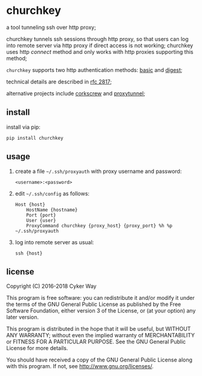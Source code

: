 # churchkey

a tool tunneling ssh over http proxy;

churchkey tunnels ssh sessions through http proxy, so that users can log into
remote server via http proxy if direct access is not working; churchkey uses
http *connect* method and only works with http proxies supporting this method;

`churchkey` supports two http authentication methods: [basic] and [digest];

technical details are described in [rfc 2817];

alternative projects include [corkscrew] and [proxytunnel];

## install

install via pip:

    pip install churchkey

## usage

1.  create a file `~/.ssh/proxyauth` with proxy username and password:

        <username>:<password>

2.  edit `~/.ssh/config` as follows:

        Host {host}
            HostName {hostname}
            Port {port}
            User {user}
            ProxyCommand churchkey {proxy_host} {proxy_port} %h %p ~/.ssh/proxyauth

3.  log into remote server as usual:

        ssh {host}

## license

Copyright (C) 2016-2018 Cyker Way

This program is free software: you can redistribute it and/or modify
it under the terms of the GNU General Public License as published by
the Free Software Foundation, either version 3 of the License, or
(at your option) any later version.

This program is distributed in the hope that it will be useful,
but WITHOUT ANY WARRANTY; without even the implied warranty of
MERCHANTABILITY or FITNESS FOR A PARTICULAR PURPOSE.  See the
GNU General Public License for more details.

You should have received a copy of the GNU General Public License
along with this program.  If not, see <http://www.gnu.org/licenses/>.

[rfc 2817]: https://tools.ietf.org/html/rfc2817
[basic]: https://en.wikipedia.org/wiki/Basic_access_authentication
[digest]: https://en.wikipedia.org/wiki/Digest_access_authentication
[corkscrew]: http://agroman.net/corkscrew/
[proxytunnel]: http://proxytunnel.sourceforge.net/

